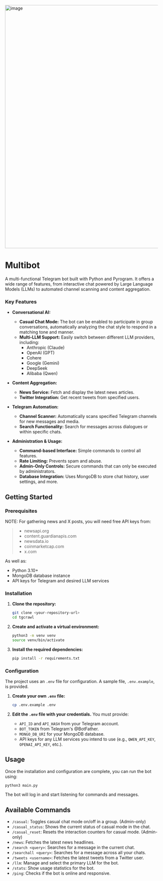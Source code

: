 
<img width="2080" height="800" alt="image" src="https://github.com/user-attachments/assets/bfa0b063-2014-4ac4-97b8-a4d8af2b2c96" />




# **Multibot**

A multi-functional Telegram bot built with Python and Pyrogram. It offers a wide range of features, from interactive chat powered by Large Language Models (LLMs) to automated channel scanning and content aggregation.

### Key Features

- **Conversational AI:** 
    - **Casual Chat Mode:** The bot can be enabled to participate in group conversations, automatically analyzing the chat style to respond in a matching tone and manner.
    - **Multi-LLM Support:** Easily switch between different LLM providers, including:
        - Anthropic (Claude)
        - OpenAI (GPT)
        - Cohere
        - Google (Gemini)
        - DeepSeek
        - Alibaba (Qwen)

- **Content Aggregation:**
    - **News Service:** Fetch and display the latest news articles.
    - **Twitter Integration:** Get recent tweets from specified users.

- **Telegram Automation:**
    - **Channel Scanner:** Automatically scans specified Telegram channels for new messages and media.
    - **Search Functionality:** Search for messages across dialogues or within specific chats.

- **Administration & Usage:**
    - **Command-based Interface:** Simple commands to control all features.
    - **Rate Limiting:** Prevents spam and abuse.
    - **Admin-Only Controls:** Secure commands that can only be executed by administrators.
    - **Database Integration:** Uses MongoDB to store chat history, user settings, and more.

## Getting Started

### Prerequisites
NOTE: For gathering news and X posts, you will need free API keys from:

> * newsapi.org
> * content.guardianapis.com
> * newsdata.io
> * coinmarketcap.com
> * x.com

As well as: 

- Python 3.10+
- MongoDB database instance
- API keys for Telegram and desired LLM services

### Installation

1.  **Clone the repository:**
    ```bash
    git clone <your-repository-url>
    cd tgcrawl
    ```

2.  **Create and activate a virtual environment:**
    ```bash
    python3 -m venv venv
    source venv/bin/activate
    ```

3.  **Install the required dependencies:**
    ```bash
    pip install -r requirements.txt
    ```

### Configuration

The project uses an `.env` file for configuration. A sample file, `.env.example`, is provided.

1.  **Create your own `.env` file:**
    ```bash
    cp .env.example .env
    ```

2.  **Edit the `.env` file with your credentials.** You must provide:
    - `API_ID` and `API_HASH` from your Telegram account.
    - `BOT_TOKEN` from Telegram's @BotFather.
    - `MONGO_DB_URI` for your MongoDB database.
    - API keys for any LLM services you intend to use (e.g., `QWEN_API_KEY`, `OPENAI_API_KEY`, etc.).

## Usage

Once the installation and configuration are complete, you can run the bot using:

```bash
python3 main.py
```

The bot will log in and start listening for commands and messages.

## Available Commands

- `/casual`: Toggles casual chat mode on/off in a group. (Admin-only)
- `/casual_status`: Shows the current status of casual mode in the chat.
- `/casual_reset`: Resets the interaction counters for casual mode. (Admin-only)
- `/news`: Fetches the latest news headlines.
- `/search <query>`: Searches for a message in the current chat.
- `/searchall <query>`: Searches for a message across all your chats.
- `/tweets <username>`: Fetches the latest tweets from a Twitter user.
- `/llm`: Manage and select the primary LLM for the bot.
- `/stats`: Show usage statistics for the bot.
- `/ping`: Checks if the bot is online and responsive.


